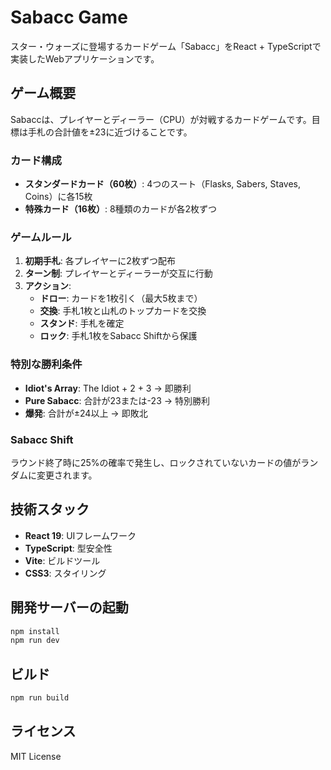 # Sabacc Game

スター・ウォーズに登場するカードゲーム「Sabacc」をReact + TypeScriptで実装したWebアプリケーションです。

## ゲーム概要

Sabaccは、プレイヤーとディーラー（CPU）が対戦するカードゲームです。目標は手札の合計値を±23に近づけることです。

### カード構成
- **スタンダードカード（60枚）**: 4つのスート（Flasks, Sabers, Staves, Coins）に各15枚
- **特殊カード（16枚）**: 8種類のカードが各2枚ずつ

### ゲームルール
1. **初期手札**: 各プレイヤーに2枚ずつ配布
2. **ターン制**: プレイヤーとディーラーが交互に行動
3. **アクション**:
   - **ドロー**: カードを1枚引く（最大5枚まで）
   - **交換**: 手札1枚と山札のトップカードを交換
   - **スタンド**: 手札を確定
   - **ロック**: 手札1枚をSabacc Shiftから保護

### 特別な勝利条件
- **Idiot's Array**: The Idiot + 2 + 3 → 即勝利
- **Pure Sabacc**: 合計が23または-23 → 特別勝利
- **爆発**: 合計が±24以上 → 即敗北

### Sabacc Shift
ラウンド終了時に25%の確率で発生し、ロックされていないカードの値がランダムに変更されます。

## 技術スタック

- **React 19**: UIフレームワーク
- **TypeScript**: 型安全性
- **Vite**: ビルドツール
- **CSS3**: スタイリング

## 開発サーバーの起動

```bash
npm install
npm run dev
```

## ビルド

```bash
npm run build
```

## ライセンス

MIT License
